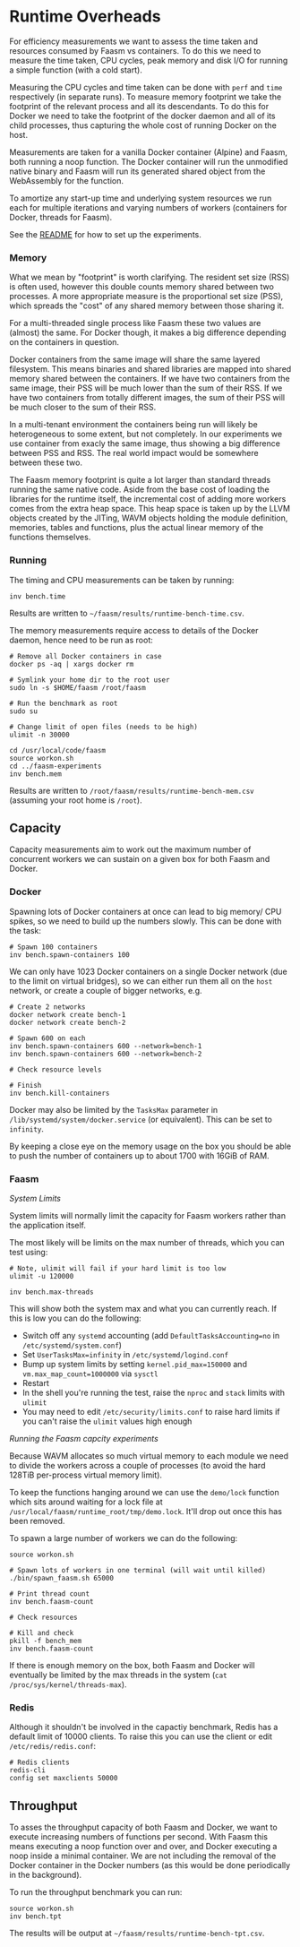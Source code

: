 # Runtime Overheads

For efficiency measurements we want to assess the time taken and resources
consumed by Faasm vs containers. To do this we need to measure the time taken,
CPU cycles, peak memory and disk I/O for running a simple function (with a cold
start).

Measuring the CPU cycles and time taken can be done with `perf` and `time`
respectively (in separate runs). To measure memory footprint we take the
footprint of the relevant process and all its descendants. To do this for Docker
we need to take the footprint of the docker daemon and all of its child
processes, thus capturing the whole cost of running Docker on the host.

Measurements are taken for a vanilla Docker container (Alpine) and Faasm, both
running a noop function. The Docker container will run the unmodified native
binary and Faasm will run its generated shared object from the WebAssembly for
the function.

To amortize any start-up time and underlying system resources we run each for
multiple iterations and varying numbers of workers (containers for Docker,
threads for Faasm).

See the [README](../README.md) for how to set up the experiments. 

### Memory

What we mean by "footprint" is worth clarifying. The resident set size (RSS) is
often used, however this double counts memory shared between two processes. A
more appropriate measure is the proportional set size (PSS), which spreads the
"cost" of any shared memory between those sharing it. 

For a multi-threaded single process like Faasm these two values are (almost) the
same. For Docker though, it makes a big difference depending on the containers
in question.

Docker containers from the same image will share the same layered filesystem.
This means binaries and shared libraries are mapped into shared memory shared
between the containers. If we have two containers from the same image, their PSS
will be much lower than the sum of their RSS. If we have two containers from
totally different images, the sum of their PSS will be much closer to the sum of
their RSS.

In a multi-tenant environment the containers being run will likely be
heterogeneous to some extent, but not completely. In our experiments we use
container from exacly the same image, thus showing a big difference between PSS
and RSS. The real world impact would be somewhere between these two.  

The Faasm memory footprint is quite a lot larger than standard threads running
the same native code. Aside from the base cost of loading the libraries for the
runtime itself, the incremental cost of adding more workers comes from the extra
heap space. This heap space is taken up by the LLVM objects created by the
JITing, WAVM objects holding the module definition, memories, tables and
functions, plus the actual linear memory of the functions themselves.

### Running

The timing and CPU measurements can be taken by running:

```
inv bench.time
```

Results are written to `~/faasm/results/runtime-bench-time.csv`.

The memory measurements require access to details of the Docker daemon, hence
need to be run as root:

```
# Remove all Docker containers in case
docker ps -aq | xargs docker rm

# Symlink your home dir to the root user
sudo ln -s $HOME/faasm /root/faasm

# Run the benchmark as root
sudo su

# Change limit of open files (needs to be high)
ulimit -n 30000

cd /usr/local/code/faasm
source workon.sh
cd ../faasm-experiments
inv bench.mem
```

Results are written to `/root/faasm/results/runtime-bench-mem.csv` (assuming
your root home is `/root`).

## Capacity

Capacity measurements aim to work out the maximum number of concurrent workers
we can sustain on a given box for both Faasm and Docker.

### Docker

Spawning lots of Docker containers at once can lead to big memory/ CPU spikes,
so we need to build up the numbers slowly. This can be done with the task:

```
# Spawn 100 containers
inv bench.spawn-containers 100
```

We can only have 1023 Docker containers on a single Docker network (due to the
limit on virtual bridges), so we can either run them all on the `host` network,
or create a couple of bigger networks, e.g.

```
# Create 2 networks
docker network create bench-1
docker network create bench-2

# Spawn 600 on each
inv bench.spawn-containers 600 --network=bench-1
inv bench.spawn-containers 600 --network=bench-2

# Check resource levels

# Finish
inv bench.kill-containers
```

Docker may also be limited by the `TasksMax` parameter in
`/lib/systemd/system/docker.service` (or equivalent). This can be set to
`infinity`.

By keeping a close eye on the memory usage on the box you should be able to push
the number of containers up to about 1700 with 16GiB of RAM.

### Faasm

_System Limits_

System limits will normally limit the capacity for Faasm workers rather than the
application itself.

The most likely will be limits on the max number of threads, which you can test
using:

```
# Note, ulimit will fail if your hard limit is too low
ulimit -u 120000

inv bench.max-threads
```

This will show both the system max and what you can currently reach. If this is
low you can do the following:

- Switch off any `systemd` accounting (add `DefaultTasksAccounting=no` in `/etc/systemd/system.conf`)
- Set `UserTasksMax=infinity` in `/etc/systemd/logind.conf`
- Bump up system limits by setting `kernel.pid_max=150000` and `vm.max_map_count=1000000` via `sysctl`
- Restart
- In the shell you're running the test, raise the `nproc` and `stack` limits with `ulimit`
- You may need to edit `/etc/security/limits.conf` to raise hard limits if you can't raise the `ulimit` values high enough

_Running the Faasm capcity experiments_

Because WAVM allocates so much virtual memory to each module we need to divide
the workers across a couple of processes (to avoid the hard 128TiB per-process
virtual memory limit).

To keep the functions hanging around we can use the `demo/lock` function which
sits around waiting for a lock file at
`/usr/local/faasm/runtime_root/tmp/demo.lock`. It'll drop out once this has been
removed.

To spawn a large number of workers we can do the following:

```
source workon.sh

# Spawn lots of workers in one terminal (will wait until killed)
./bin/spawn_faasm.sh 65000

# Print thread count
inv bench.faasm-count

# Check resources

# Kill and check
pkill -f bench_mem
inv bench.faasm-count
```

If there is enough memory on the box, both Faasm and Docker will eventually be
limited by the max threads in the system (`cat /proc/sys/kernel/threads-max`).

### Redis

Although it shouldn't be involved in the capactiy benchmark, Redis has a default
limit of 10000 clients. To raise this you can use the client or edit
`/etc/redis/redis.conf`:

```
# Redis clients
redis-cli
config set maxclients 50000
```

## Throughput

To asses the throughput capacity of both Faasm and Docker, we want to execute
increasing numbers of functions per second. With Faasm this means executing a
noop function over and over, and Docker executing a noop inside a minimal
container. We are not including the removal of the Docker container in the
Docker numbers (as this would be done periodically in the background).

To run the throughput benchmark you can run:

```
source workon.sh
inv bench.tpt
```

The results will be output at `~/faasm/results/runtime-bench-tpt.csv`.
